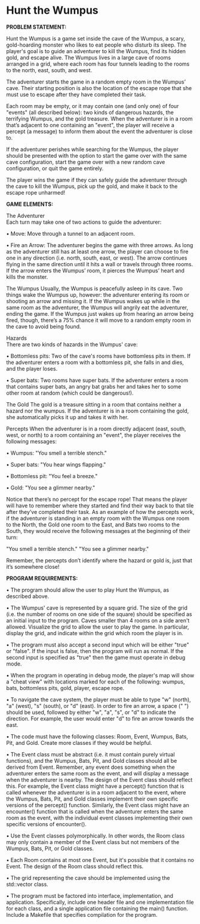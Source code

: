 # Hunt the Wumpus

**PROBLEM STATEMENT:**

Hunt the Wumpus is a game set inside the cave of the Wumpus, a scary, gold-hoarding monster who likes to eat people who disturb its sleep. The player's goal is to guide an adventurer to kill the Wumpus, find its hidden gold, and escape alive. The Wumpus lives in a large cave of rooms arranged in a grid, where each room has four tunnels leading to the rooms to the north, east, south, and west.  

The adventurer starts the game in a random empty room in the Wumpus’ cave. Their starting position is also the location of the escape rope that she must use to escape after they have completed their task.   

Each room may be empty, or it may contain one (and only one) of four "events" (all described below): two kinds of dangerous hazards, the terrifying Wumpus, and the gold treasure. When the adventurer is in a room that’s adjacent to one containing an "event", the player will receive a percept (a message) to inform them about the event the adventurer is close to.   

If the adventurer perishes while searching for the Wumpus, the player should be presented with the option to start the game over with the same cave configuration, start the game over with a new random cave configuration, or quit the game entirely.   

The player wins the game if they can safely guide the adventurer through the cave to kill the Wumpus, pick up the gold, and make it back to the escape rope unharmed!

**GAME ELEMENTS:**

The Adventurer  
Each turn may take one of two actions to guide the adventurer:  

• Move: Move through a tunnel to an adjacent room.  

• Fire an Arrow: The adventurer begins the game with three arrows. As long as the adventurer still has at least one arrow, the player can choose to fire one in any direction (i.e. north, south, east, or west). The arrow continues flying in the same direction until it hits a wall or travels through three rooms. If the arrow enters the Wumpus’ room, it pierces the Wumpus’ heart and kills the monster.  

The Wumpus
Usually, the Wumpus is peacefully asleep in its cave. Two things wake the Wumpus up, however: the adventurer entering its room or shooting an arrow and missing it. If the Wumpus wakes up while in the same room as the adventurer, the Wumpus will angrily eat the adventurer, ending the game. If the Wumpus just wakes up from hearing an arrow being fired, though, there’s a 75% chance it will move to a random empty room in the cave to avoid being found.  

Hazards  
There are two kinds of hazards in the Wumpus' cave:  

• Bottomless pits: Two of the cave's rooms have bottomless pits in them. If the adventurer enters a room with a bottomless pit, she falls in and dies, and the player loses.

• Super bats: Two rooms have super bats. If the adventurer enters a room that contains super bats, an angry bat grabs her and takes her to some other room at random (which could be dangerous!).  

The Gold
The gold is a treasure sitting in a room that contains neither a hazard nor the wumpus. If the adventurer is in a room containing the gold, she automatically picks it up and takes it with her.  

Percepts
When the adventurer is in a room directly adjacent (east, south, west, or north) to a room containing an "event", the player receives the following messages:

• Wumpus: "You smell a terrible stench."  

• Super bats: "You hear wings flapping."  

• Bottomless pit: "You feel a breeze."  

• Gold: "You see a glimmer nearby."  

Notice that there’s no percept for the escape rope! That means the player will have to remember where they started and find their way back to that tile after they’ve completed their task. As an example of how the percepts work, if the adventurer is standing in an empty room with the Wumpus one room to the North, the Gold one room to the East, and Bats two rooms to the South, they would receive the following messages at the beginning of their turn:  

"You smell a terrible stench."
"You see a glimmer nearby."

Remember, the percepts don’t identify where the hazard or gold is, just that it’s somewhere close!  

**PROGRAM REQUIREMENTS:**  

• The program should allow the user to play Hunt the Wumpus, as described above.  

• The Wumpus' cave is represented by a square grid. The size of the grid (i.e. the number of rooms on one side of the square) should be specified as an initial input to the program. Caves smaller than 4 rooms on a side aren't allowed. Visualize the grid to allow the user to play the game. In particular, display the grid, and indicate within the grid which room the player is in.

• The program must also accept a second input which will be either "true" or "false". If the input is false, then the program will run as normal. If the second input is specified as "true" then the game must operate in debug mode.  

• When the program in operating in debug mode, the player's map will show a "cheat view" with locations marked for each of the following: wumpus, bats, bottomless pits, gold, player, escape rope.  

• To navigate the cave system, the player must be able to type "w" (north), "a" (west), "s" (south), or "d" (east). In order to fire an arrow, a space (" ") should be used, followed by either "w", "a", "s", or "d" to indicate the direction. For example, the user would enter "d" to fire an arrow towards the east.  

• The code must have the following classes: Room, Event, Wumpus, Bats, Pit, and Gold. Create more classes if they would be helpful.  

• The Event class must be abstract (i.e. it must contain purely virtual functions), and the Wumpus, Bats, Pit, and Gold classes should all be derived from Event. Remember, any event does something when the adventurer enters the same room as the event, and will display a message when the adventurer is nearby. The design of the Event class should reflect this. For example, the Event class might have a percept() function that is called whenever the adventurer is in a room adjacent to the event, where the Wumpus, Bats, Pit, and Gold classes implement their own specific versions of the percept() function. Similarly, the Event class might have an encounter() function that is called when the adventurer enters the same room as the event, with the individual event classes implementing their own specific versions of encounter().  

• Use the Event classes polymorphically. In other words, the Room class may only contain a member of the Event class but not members of the Wumpus, Bats, Pit, or Gold classes.  

• Each Room contains at most one Event, but it's possible that it contains no Event. The design of the Room class should reflect this.  

• The grid representing the cave should be implemented using the std::vector class.    

• The program must be factored into interface, implementation, and application. Specifically, include one header file and one implementation file for each class, and  a single application file containing the main() function. Include a Makefile that specifies compilation for the program.  
